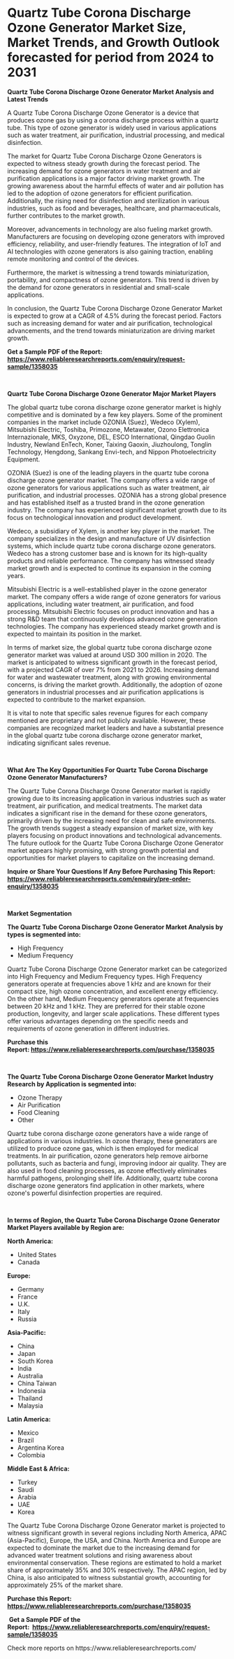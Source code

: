<p><h1>Quartz Tube Corona Discharge Ozone Generator Market Size, Market Trends, and Growth Outlook forecasted for period from 2024 to 2031</h1></p><p><strong>Quartz Tube Corona Discharge Ozone Generator Market Analysis and Latest Trends</strong></p>
<p><p>A Quartz Tube Corona Discharge Ozone Generator is a device that produces ozone gas by using a corona discharge process within a quartz tube. This type of ozone generator is widely used in various applications such as water treatment, air purification, industrial processing, and medical disinfection.</p><p>The market for Quartz Tube Corona Discharge Ozone Generators is expected to witness steady growth during the forecast period. The increasing demand for ozone generators in water treatment and air purification applications is a major factor driving market growth. The growing awareness about the harmful effects of water and air pollution has led to the adoption of ozone generators for efficient purification. Additionally, the rising need for disinfection and sterilization in various industries, such as food and beverages, healthcare, and pharmaceuticals, further contributes to the market growth.</p><p>Moreover, advancements in technology are also fueling market growth. Manufacturers are focusing on developing ozone generators with improved efficiency, reliability, and user-friendly features. The integration of IoT and AI technologies with ozone generators is also gaining traction, enabling remote monitoring and control of the devices.</p><p>Furthermore, the market is witnessing a trend towards miniaturization, portability, and compactness of ozone generators. This trend is driven by the demand for ozone generators in residential and small-scale applications.</p><p>In conclusion, the Quartz Tube Corona Discharge Ozone Generator Market is expected to grow at a CAGR of 4.5% during the forecast period. Factors such as increasing demand for water and air purification, technological advancements, and the trend towards miniaturization are driving market growth.</p></p>
<p><strong>Get a Sample PDF of the Report:&nbsp; <a href="https://www.reliableresearchreports.com/enquiry/request-sample/1358035">https://www.reliableresearchreports.com/enquiry/request-sample/1358035</a></strong></p>
<p>&nbsp;</p>
<p><strong>Quartz Tube Corona Discharge Ozone Generator Major Market Players</strong></p>
<p><p>The global quartz tube corona discharge ozone generator market is highly competitive and is dominated by a few key players. Some of the prominent companies in the market include OZONIA (Suez), Wedeco (Xylem), Mitsubishi Electric, Toshiba, Primozone, Metawater, Ozono Elettronica Internazionale, MKS, Oxyzone, DEL, ESCO International, Qingdao Guolin Industry, Newland EnTech, Koner, Taixing Gaoxin, Jiuzhoulong, Tonglin Technology, Hengdong, Sankang Envi-tech, and Nippon Photoelectricity Equipment.</p><p>OZONIA (Suez) is one of the leading players in the quartz tube corona discharge ozone generator market. The company offers a wide range of ozone generators for various applications such as water treatment, air purification, and industrial processes. OZONIA has a strong global presence and has established itself as a trusted brand in the ozone generation industry. The company has experienced significant market growth due to its focus on technological innovation and product development.</p><p>Wedeco, a subsidiary of Xylem, is another key player in the market. The company specializes in the design and manufacture of UV disinfection systems, which include quartz tube corona discharge ozone generators. Wedeco has a strong customer base and is known for its high-quality products and reliable performance. The company has witnessed steady market growth and is expected to continue its expansion in the coming years.</p><p>Mitsubishi Electric is a well-established player in the ozone generator market. The company offers a wide range of ozone generators for various applications, including water treatment, air purification, and food processing. Mitsubishi Electric focuses on product innovation and has a strong R&D team that continuously develops advanced ozone generation technologies. The company has experienced steady market growth and is expected to maintain its position in the market.</p><p>In terms of market size, the global quartz tube corona discharge ozone generator market was valued at around USD 300 million in 2020. The market is anticipated to witness significant growth in the forecast period, with a projected CAGR of over 7% from 2021 to 2026. Increasing demand for water and wastewater treatment, along with growing environmental concerns, is driving the market growth. Additionally, the adoption of ozone generators in industrial processes and air purification applications is expected to contribute to the market expansion.</p><p>It is vital to note that specific sales revenue figures for each company mentioned are proprietary and not publicly available. However, these companies are recognized market leaders and have a substantial presence in the global quartz tube corona discharge ozone generator market, indicating significant sales revenue.</p></p>
<p>&nbsp;</p>
<p><strong>What Are The Key Opportunities For Quartz Tube Corona Discharge Ozone Generator Manufacturers?</strong></p>
<p><p>The Quartz Tube Corona Discharge Ozone Generator market is rapidly growing due to its increasing application in various industries such as water treatment, air purification, and medical treatments. The market data indicates a significant rise in the demand for these ozone generators, primarily driven by the increasing need for clean and safe environments. The growth trends suggest a steady expansion of market size, with key players focusing on product innovations and technological advancements. The future outlook for the Quartz Tube Corona Discharge Ozone Generator market appears highly promising, with strong growth potential and opportunities for market players to capitalize on the increasing demand.</p></p>
<p><strong>Inquire or Share Your Questions If Any Before Purchasing This Report: <a href="https://www.reliableresearchreports.com/enquiry/pre-order-enquiry/1358035">https://www.reliableresearchreports.com/enquiry/pre-order-enquiry/1358035</a></strong></p>
<p>&nbsp;</p>
<p><strong>Market Segmentation</strong></p>
<p><strong>The Quartz Tube Corona Discharge Ozone Generator Market Analysis by types is segmented into:</strong></p>
<p><ul><li>High Frequency</li><li>Medium Frequency</li></ul></p>
<p><p>Quartz Tube Corona Discharge Ozone Generator market can be categorized into High Frequency and Medium Frequency types. High Frequency generators operate at frequencies above 1 kHz and are known for their compact size, high ozone concentration, and excellent energy efficiency. On the other hand, Medium Frequency generators operate at frequencies between 20 kHz and 1 kHz. They are preferred for their stable ozone production, longevity, and larger scale applications. These different types offer various advantages depending on the specific needs and requirements of ozone generation in different industries.</p></p>
<p><strong>Purchase this Report:&nbsp;<a href="https://www.reliableresearchreports.com/purchase/1358035">https://www.reliableresearchreports.com/purchase/1358035</a></strong></p>
<p>&nbsp;</p>
<p><strong>The Quartz Tube Corona Discharge Ozone Generator Market Industry Research by Application is segmented into:</strong></p>
<p><ul><li>Ozone Therapy</li><li>Air Purification</li><li>Food Cleaning</li><li>Other</li></ul></p>
<p><p>Quartz tube corona discharge ozone generators have a wide range of applications in various industries. In ozone therapy, these generators are utilized to produce ozone gas, which is then employed for medical treatments. In air purification, ozone generators help remove airborne pollutants, such as bacteria and fungi, improving indoor air quality. They are also used in food cleaning processes, as ozone effectively eliminates harmful pathogens, prolonging shelf life. Additionally, quartz tube corona discharge ozone generators find application in other markets, where ozone's powerful disinfection properties are required.</p></p>
<p>&nbsp;</p>
<p><strong>In terms of Region, the Quartz Tube Corona Discharge Ozone Generator Market Players available by Region are:</strong></p>
<p>
    <p> <strong> North America: </strong>
        <ul>
            <li>United States</li>
            <li>Canada</li>
        </ul>
        </p> 
    <p> <strong> Europe: </strong>
        <ul>
            <li>Germany</li>
            <li>France</li>
            <li>U.K.</li>
            <li>Italy</li>
            <li>Russia</li>
        </ul>
        </p> 
    <p> <strong> Asia-Pacific: </strong>
        <ul>
            <li>China</li>
            <li>Japan</li>
            <li>South Korea</li>
            <li>India</li>
            <li>Australia</li>
            <li>China Taiwan</li>
            <li>Indonesia</li>
            <li>Thailand</li>
            <li>Malaysia</li>
        </ul>
        </p> 
    <p> <strong> Latin America: </strong>
        <ul>
            <li>Mexico</li>
            <li>Brazil</li>
            <li>Argentina Korea</li>
            <li>Colombia</li>
        </ul>
        </p> 
    <p> <strong> Middle East & Africa: </strong>
        <ul>
            <li>Turkey</li>
            <li>Saudi</li>
            <li>Arabia</li>
            <li>UAE</li>
            <li>Korea</li>
        </ul>
    </p>
    </p>
<p><p>The Quartz Tube Corona Discharge Ozone Generator market is projected to witness significant growth in several regions including North America, APAC (Asia-Pacific), Europe, the USA, and China. North America and Europe are expected to dominate the market due to the increasing demand for advanced water treatment solutions and rising awareness about environmental conservation. These regions are estimated to hold a market share of approximately 35% and 30% respectively. The APAC region, led by China, is also anticipated to witness substantial growth, accounting for approximately 25% of the market share.</p></p>
<p><strong>Purchase this Report: <a href="https://www.reliableresearchreports.com/purchase/1358035">https://www.reliableresearchreports.com/purchase/1358035</a></strong></p>
<p>&nbsp;<strong>Get a Sample PDF of the Report:&nbsp;&nbsp;<a href="https://www.reliableresearchreports.com/enquiry/request-sample/1358035">https://www.reliableresearchreports.com/enquiry/request-sample/1358035</a></strong></p>
<p><strong></strong></p>
<p>Check more reports on https://www.reliableresearchreports.com/</p>